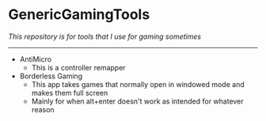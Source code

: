 # GenericGamingTools
<i> This repository is for tools that I use for gaming sometimes </i>

---

- AntiMicro 
  - This is a controller remapper 
- Borderless Gaming 
  - This app takes games that normally open in windowed mode and makes them full screen 
  - Mainly for when alt+enter doesn't work as intended for whatever reason 
